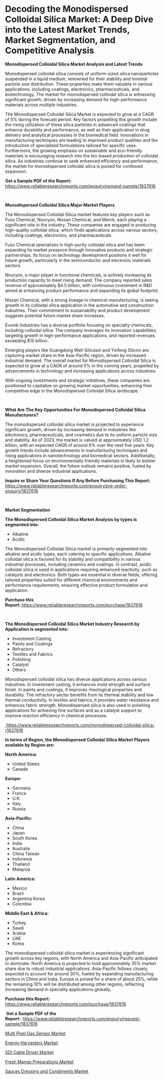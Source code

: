<p><h1>Decoding the Monodispersed Colloidal Silica Market: A Deep Dive into the Latest Market Trends, Market Segmentation, and Competitive Analysis</h1></p><p><strong>Monodispersed Colloidal Silica Market Analysis and Latest Trends</strong></p>
<p><p>Monodispersed colloidal silica consists of uniform-sized silica nanoparticles suspended in a liquid medium, renowned for their stability and minimal particle size distribution. These properties make them valuable in various applications, including coatings, electronics, pharmaceuticals, and biotechnology. The market for monodispersed colloidal silica is witnessing significant growth, driven by increasing demand for high-performance materials across multiple industries.</p><p>The Monodispersed Colloidal Silica Market is expected to grow at a CAGR of 5% during the forecast period. Key factors propelling this growth include the rising utilization of these silica particles in advanced coatings that enhance durability and performance, as well as their application in drug delivery and analytical processes in the biomedical field. Innovations in manufacturing techniques are leading to improved product qualities and the introduction of specialized formulations tailored for specific uses. Furthermore, the growing emphasis on sustainable and eco-friendly materials is encouraging research into the bio-based production of colloidal silica. As industries continue to seek enhanced efficiency and performance, the market for monodispersed colloidal silica is poised for continued expansion.</p></p>
<p><strong>Get a Sample PDF of the Report:&nbsp;</strong> <a href="https://www.reliableresearchreports.com/enquiry/request-sample/1837616?utm_campaign=2128&utm_medium=2&utm_source=Github&utm_content=ia&utm_term=03022025&utm_id=monodispersed-colloidal-silica">https://www.reliableresearchreports.com/enquiry/request-sample/1837616</a></p>
<p>&nbsp;</p>
<p><strong>Monodispersed Colloidal Silica Major Market Players</strong></p>
<p><p>The Monodispersed Colloidal Silica market features key players such as Fuso Chemical, Nouryon, Nissan Chemical, and Merck, each playing a significant role in the industry. These companies are engaged in producing high-quality colloidal silica, which finds applications across various sectors, including coatings, electronics, and pharmaceuticals.</p><p>Fuso Chemical specializes in high-purity colloidal silica and has been expanding its market presence through innovative products and strategic partnerships. Its focus on technology development positions it well for future growth, particularly in the semiconductor and electronic materials sectors.</p><p>Nouryon, a major player in functional chemicals, is actively increasing its production capacity to meet rising demand. The company reported sales revenue of approximately $4.5 billion, with continuous investment in R&D aimed at enhancing product performance and expanding its global footprint.</p><p>Nissan Chemical, with a strong lineage in chemical manufacturing, is seeing growth in its colloidal silica application in the automotive and construction industries. Their commitment to sustainability and product development suggests potential future market share increases.</p><p>Evonik Industries has a diverse portfolio focusing on specialty chemicals, including colloidal silica. The company leverages its innovation capabilities, targeting growth in high-performance applications, and reported revenues exceeding $15 billion.</p><p>Emerging players like Guangdong Well-Silicasol and Yinfeng Silicon are capturing market share in the Asia-Pacific region, driven by increased industrial demand. The overall market for Monodispersed Colloidal Silica is expected to grow at a CAGR of around 5% in the coming years, propelled by advancements in technology and increasing applications across industries.</p><p>With ongoing investments and strategic initiatives, these companies are positioned to capitalize on growing market opportunities, enhancing their competitive edge in the Monodispersed Colloidal Silica landscape.</p></p>
<p>&nbsp;</p>
<p><strong>What Are The Key Opportunities For Monodispersed Colloidal Silica Manufacturers?</strong></p>
<p><p>The monodispersed colloidal silica market is projected to experience significant growth, driven by increasing demand in industries like electronics, pharmaceuticals, and cosmetics due to its uniform particle size and stability. As of 2023, the market is valued at approximately USD 1.2 billion, with an expected CAGR of around 6% over the next five years. Key growth trends include advancements in manufacturing techniques and rising applications in nanotechnology and biomedical sectors. Additionally, a heightened focus on environmentally friendly materials is likely to bolster market expansion. Overall, the future outlook remains positive, fueled by innovation and diverse industrial applications.</p></p>
<p><strong>Inquire or Share Your Questions If Any Before Purchasing This Report:</strong> <a href="https://www.reliableresearchreports.com/enquiry/pre-order-enquiry/1837616?utm_campaign=2128&utm_medium=2&utm_source=Github&utm_content=ia&utm_term=03022025&utm_id=monodispersed-colloidal-silica">https://www.reliableresearchreports.com/enquiry/pre-order-enquiry/1837616</a></p>
<p>&nbsp;</p>
<p><strong>Market Segmentation</strong></p>
<p><strong>The Monodispersed Colloidal Silica Market Analysis by types is segmented into:</strong></p>
<p><ul><li>Alkaline</li><li>Acidic</li></ul></p>
<p><p>The Monodispersed Colloidal Silica market is primarily segmented into alkaline and acidic types, each catering to specific applications. Alkaline colloidal silica is favored for its stability and compatibility in various industrial processes, including ceramics and coatings. In contrast, acidic colloidal silica is used in applications requiring enhanced reactivity, such as catalysts and electronics. Both types are essential in diverse fields, offering tailored properties suited for different chemical environments and performance requirements, ensuring effective product formulation and application.</p></p>
<p><strong>Purchase this Report:&nbsp;</strong><a href="https://www.reliableresearchreports.com/purchase/1837616?utm_campaign=2128&utm_medium=2&utm_source=Github&utm_content=ia&utm_term=03022025&utm_id=monodispersed-colloidal-silica">https://www.reliableresearchreports.com/purchase/1837616</a></p>
<p>&nbsp;</p>
<p><strong>The Monodispersed Colloidal Silica Market Industry Research by Application is segmented into:</strong></p>
<p><ul><li>Investment Casting</li><li>Paints and Coatings</li><li>Refractory</li><li>Textiles and Fabrics</li><li>Polishing</li><li>Catalyst</li><li>Others</li></ul></p>
<p><p>Monodispersed colloidal silica has diverse applications across various industries. In investment casting, it enhances mold strength and surface finish. In paints and coatings, it improves rheological properties and durability. The refractory sector benefits from its thermal stability and low thermal conductivity. In textiles and fabrics, it provides water resistance and enhances fabric strength. Monodispersed silica is also used in polishing applications for achieving fine surfaces and as a catalyst support to improve reaction efficiency in chemical processes.</p></p>
<p><a href="https://www.reliableresearchreports.com/monodispersed-colloidal-silica-r1837616?utm_campaign=2128&utm_medium=2&utm_source=Github&utm_content=ia&utm_term=03022025&utm_id=monodispersed-colloidal-silica">&nbsp;https://www.reliableresearchreports.com/monodispersed-colloidal-silica-r1837616</a></p>
<p><strong>In terms of Region, the Monodispersed Colloidal Silica Market Players available by Region are:</strong></p>
<p>
    <p> <strong> North America: </strong>
        <ul>
            <li>United States</li>
            <li>Canada</li>
        </ul>
        </p> 
    <p> <strong> Europe: </strong>
        <ul>
            <li>Germany</li>
            <li>France</li>
            <li>U.K.</li>
            <li>Italy</li>
            <li>Russia</li>
        </ul>
        </p> 
    <p> <strong> Asia-Pacific: </strong>
        <ul>
            <li>China</li>
            <li>Japan</li>
            <li>South Korea</li>
            <li>India</li>
            <li>Australia</li>
            <li>China Taiwan</li>
            <li>Indonesia</li>
            <li>Thailand</li>
            <li>Malaysia</li>
        </ul>
        </p> 
    <p> <strong> Latin America: </strong>
        <ul>
            <li>Mexico</li>
            <li>Brazil</li>
            <li>Argentina Korea</li>
            <li>Colombia</li>
        </ul>
        </p> 
    <p> <strong> Middle East & Africa: </strong>
        <ul>
            <li>Turkey</li>
            <li>Saudi</li>
            <li>Arabia</li>
            <li>UAE</li>
            <li>Korea</li>
        </ul>
    </p>
    </p>
<p><p>The monodispersed colloidal silica market is experiencing significant growth across key regions, with North America and Asia-Pacific anticipated to dominate. North America is projected to hold approximately 35% market share due to robust industrial applications. Asia-Pacific follows closely, expected to account for around 30%, fueled by expanding manufacturing sectors in China and India. Europe is poised for a share of about 25%, while the remaining 10% will be distributed among other regions, reflecting increasing demand in specialty applications globally.</p></p>
<p><strong>Purchase this Report: </strong><a href="https://www.reliableresearchreports.com/purchase/1837616?utm_campaign=2128&utm_medium=2&utm_source=Github&utm_content=ia&utm_term=03022025&utm_id=monodispersed-colloidal-silica">https://www.reliableresearchreports.com/purchase/1837616</a></p>
<p>&nbsp;<strong>Get a Sample PDF of the Report:&nbsp;&nbsp;</strong><a href="https://www.reliableresearchreports.com/enquiry/request-sample/1837616?utm_campaign=2128&utm_medium=2&utm_source=Github&utm_content=ia&utm_term=03022025&utm_id=monodispersed-colloidal-silica">https://www.reliableresearchreports.com/enquiry/request-sample/1837616</a></p>
<p><strong></strong></p>
<p><p><a href="https://www.linkedin.com/pulse/revenue-forecast-multi-pixel-gas-sensor-market-projected-83-bxede?utm_campaign=2128&utm_medium=2&utm_source=Github&utm_content=ia&utm_term=03022025&utm_id=monodispersed-colloidal-silica">Multi Pixel Gas Sensor Market</a></p><p><a href="https://www.linkedin.com/pulse/in-depth-analysis-size-energy-harvesters-market-its-rapidgrowth-wjhxf?utm_campaign=2128&utm_medium=2&utm_source=Github&utm_content=ia&utm_term=03022025&utm_id=monodispersed-colloidal-silica">Energy Harvesters Market</a></p><p><a href="https://www.linkedin.com/pulse/growth-rate-size-sdi-cable-driver-market-anextraordinary-fzduf?utm_campaign=2128&utm_medium=2&utm_source=Github&utm_content=ia&utm_term=03022025&utm_id=monodispersed-colloidal-silica">SDI Cable Driver Market</a></p><p><a href="https://www.linkedin.com/pulse/fresh-mango-preparations-market-research-report-detail-laying-zklle?utm_campaign=2128&utm_medium=2&utm_source=Github&utm_content=ia&utm_term=03022025&utm_id=monodispersed-colloidal-silica">Fresh Mango Preparations Market</a></p><p><a href="https://www.linkedin.com/pulse/insightful-sauces-dressing-condiments-market-report-swot-rah4e?utm_campaign=2128&utm_medium=2&utm_source=Github&utm_content=ia&utm_term=03022025&utm_id=monodispersed-colloidal-silica">Sauces Dressing and Condiments Market</a></p></p>
